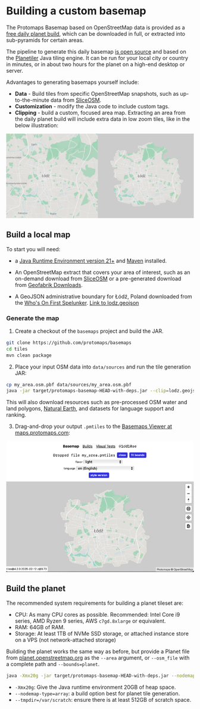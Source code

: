 # Building a custom basemap

The Protomaps Basemap based on OpenStreetMap data is provided as a [free daily planet build](/basemaps/downloads), which can be downloaded in full, or extracted into sub-pyramids for certain areas.

The pipeline to generate this daily basemap [is open source](https://github.com/protomaps/basemaps/tree/main/tiles) and based on the [Planetiler](https://github.com/onthegomap/planetiler) Java tiling engine. It can be run for your local city or country in minutes, or in about two hours for the planet on a high-end desktop or server.

Advantages to generating basemaps yourself include:

* **Data** - Build tiles from specific OpenStreetMap snapshots, such as up-to-the-minute data from [SliceOSM](https://slice.openstreetmap.us).
* **Customization** - modify the Java code to include custom tags.
* **Clipping** - build a custom, focused area map. Extracting an area from the daily planet build will include extra data in low zoom tiles, like in the below illustration:

![extract vs clip](./extract_vs_clip.png)

## Build a local map

To start you will need:

* a [Java Runtime Environment version 21+](https://github.com/onthegomap/planetiler/blob/main/CONTRIBUTING.md) and [Maven](https://maven.apache.org/install.html) installed.

* An OpenStreetMap extract that covers your area of interest, such as an on-demand download from [SliceOSM](https://slice.openstreetmap.us) or a pre-generated download from [Geofabrik Downloads](https://download.geofabrik.de).

* A GeoJSON administrative boundary for Łódź, Poland downloaded from the [Who's On First Spelunker](https://spelunker.whosonfirst.org/id/101913783). [Link to lodz.geojson](https://spelunker.whosonfirst.org/id/101913783/geojson)

### Generate the map

1. Create a checkout of the `basemaps` project and build the JAR.

```sh
git clone https://github.com/protomaps/basemaps
cd tiles
mvn clean package
```

2. Place your input OSM data into `data/sources` and run the tile generation JAR:

```sh
cp my_area.osm.pbf data/sources/my_area.osm.pbf
java -jar target/protomaps-basemap-HEAD-with-deps.jar --clip=lodz.geojson --area=my_area --download
```

This will also download resources such as pre-processed OSM water and land polygons, [Natural Earth](https://naturalearthdata.com), and datasets for language support and ranking.

3. Drag-and-drop your output `.pmtiles` to the [Basemaps Viewer at maps.protomaps.com](https://maps.protomaps.com):

![extract vs clip](./lodz_viewer.png)

## Build the planet

The recommended system requirements for building a planet tileset are:

* CPU: As many CPU cores as possible. Recommended: Intel Core i9 series, AMD Ryzen 9 series, AWS `c7gd.8xlarge` or equivalent.
* RAM: 64GB of RAM.
* Storage: At least 1TB of NVMe SSD storage, or attached instance store on a VPS (not network-attached storage)

Building the planet works the same way as before, but provide a Planet file from [planet.openstreetmap.org](http://planet.openstreetmap.org) as the `--area` argument, or `--osm_file` with a complete path and `--bounds=planet`.

```sh
java -Xmx20g -jar target/protomaps-basemap-HEAD-with-deps.jar --nodemap-type=array --osm_path=/data/planet-latest.osm.pbf --output=/data/planet.pmtiles --bounds=planet --tmpdir=/var/scratch
```

* `-Xmx20g`: Give the Java runtime environment 20GB of heap space.
* `--nodemap-type=array`: a build option best for planet tile generation.
* `--tmpdir=/var/scratch`: ensure there is at least 512GB of scratch space.
